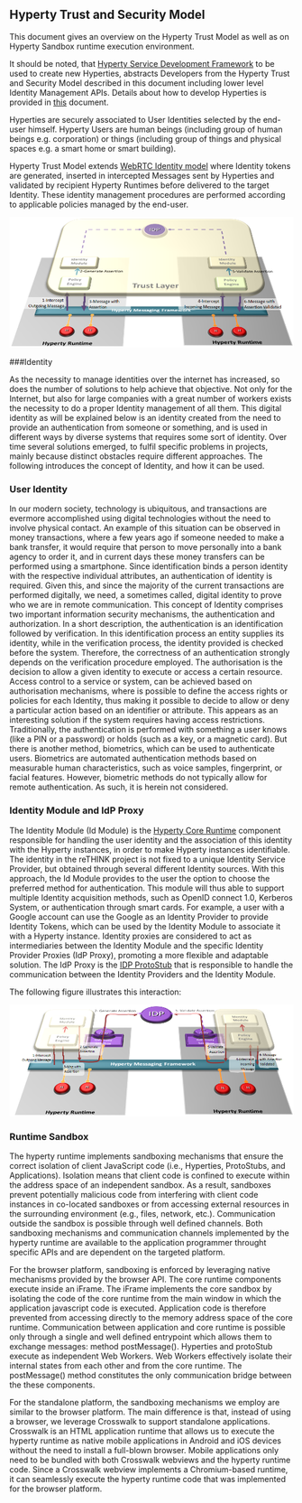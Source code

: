 Hyperty Trust and Security Model
--------------------------------

This document gives an overview on the Hyperty Trust Model as well as on Hyperty Sandbox runtime execution environment.

It should be noted, that [Hyperty Service Development Framework](development-of-hyperties.md) to be used to create new Hyperties, abstracts Developers from the Hyperty Trust and Security Model described in this document including lower level Identity Management APIs. Details about how to develop Hyperties is provided in [this](development-of-hyperties.md) document.

Hyperties are securely associated to User Identities selected by the end-user himself. Hyperty Users are human beings (including group of human beings e.g. corporation) or things (including group of things and physical spaces e.g. a smart home or smart building).

Hyperty Trust Model extends [WebRTC Identity model](https://w3c.github.io/webrtc-pc/#sec.identity-proxy) where Identity tokens are generated, inserted in intercepted Messages sent by Hyperties and validated by recipient Hyperty Runtimes before delivered to the target Identity. These identity management procedures are performed according to applicable policies managed by the end-user.

![Hyperty Trust Management](hyperty-trust-management.png)

###Identity

As the necessity to manage identities over the internet has increased, so does the number of solutions to help achieve that objective. Not only for the Internet, but also for large companies with a great number of workers exists the necessity to do a proper Identity management of all them. This digital identity as will be explained below is an identity created from the need to provide an authentication from someone or something, and is used in different ways by diverse systems that requires some sort of identity. Over time several solutions emerged, to fulfil specific problems in projects, mainly because distinct obstacles require different approaches. The following introduces the concept of Identity, and how it can be used.

### User Identity

In our modern society, technology is ubiquitous, and transactions are evermore accomplished using digital technologies without the need to involve physical contact. An example of this situation can be observed in money transactions, where a few years ago if someone needed to make a bank transfer, it would require that person to move personally into a bank agency to order it, and in current days these money transfers can be performed using a smartphone. Since identification binds a person identity with the respective individual attributes, an authentication of identity is required. Given this, and since the majority of the current transactions are performed digitally, we need, a sometimes called, digital identity to prove who we are in remote communication. This concept of Identity comprises two important information security mechanisms, the authentication and authorization. In a short description, the authentication is an identification followed by verification. In this identification process an entity supplies its identity, while in the verification process, the identity provided is checked before the system. Therefore, the correctness of an authentication strongly depends on the verification procedure employed. The authorisation is the decision to allow a given identity to execute or access a certain resource. Access control to a service or system, can be achieved based on authorisation mechanisms, where is possible to define the access rights or policies for each Identity, thus making it possible to decide to allow or deny a particular action based on an identifier or attribute. This appears as an interesting solution if the system requires having access restrictions. Traditionally, the authentication is performed with something a user knows (like a PIN or a password) or holds (such as a key, or a magnetic card). But there is another method, biometrics, which can be used to authenticate users. Biometrics are automated authentication methods based on measurable human characteristics, such as voice samples, fingerprint, or facial features. However, biometric methods do not typically allow for remote authentication. As such, it is herein not considered.

### Identity Module and IdP Proxy

The Identity Module (Id Module) is the [Hyperty Core Runtime](https://github.com/reTHINK-project/dev-runtime-core) component responsible for handling the user identity and the association of this identity with the Hyperty instances, in order to make Hyperty instances identifiable. The identity in the reTHINK project is not fixed to a unique Identity Service Provider, but obtained through several different Identity sources. With this approach, the Id Module provides to the user the option to choose the preferred method for authentication. This module will thus able to support multiple Identity acquisition methods, such as OpenID connect 1.0, Kerberos System, or authentication through smart cards. For example, a user with a Google account can use the Google as an Identity Provider to provide Identity Tokens, which can be used by the Identity Module to associate it with a Hyperty instance. Identity proxies are considered to act as intermediaries between the Identity Module and the specific Identity Provider Proxies (IdP Proxy), promoting a more flexible and adaptable solution. The IdP Proxy is the [IDP ProtoStub](hyperty-messaging-framework.md#protocol-on-the-fly-protofly-and-protostubs) that is responsible to handle the communication between the Identity Providers and the Identity Module.

The following figure illustrates this interaction:

![Interaction between the Identity Module and the Identity Provider](idp-proxy.png)

### Runtime Sandbox

The hyperty runtime implements sandboxing mechanisms that ensure the correct isolation of client JavaScript code (i.e., Hyperties, ProtoStubs, and Applications). Isolation means that client code is confined to execute within the address space of an independent sandbox. As a result, sandboxes prevent potentially malicious code from interfering with client code instances in co-located sandboxes or from accessing external resources in the surrounding environment (e.g., files, network, etc.). Communication outside the sandbox is possible through well defined channels. Both sandboxing mechanisms and communication channels implemented by the hyperty runtime are available to the application programmer throught specific APIs and are dependent on the targeted platform.

For the browser platform, sandboxing is enforced by leveraging native mechanisms provided by the browser API. The core runtime components execute inside an iFrame. The iFrame implements the core sandbox by isolating the code of the core runtime from the main window in which the application javascript code is executed. Application code is therefore prevented from accessing directly to the memory address space of the core runtime. Communication between application and core runtime is possible only through a single and well defined entrypoint which allows them to exchange messages: method postMessage(). Hyperties and protoStub execute as independent Web Workers. Web Workers effectively isolate their internal states from each other and from the core runtime. The postMessage() method constitutes the only communication bridge between the these components.

For the standalone platform, the sandboxing mechanisms we employ are similar to the browser platform. The main difference is that, instead of using a browser, we leverage Crosswalk to support standalone applications. Crosswalk is an HTML application runtime that allows us to execute the hyperty runtime as native mobile applications in Android and iOS devices without the need to install a full-blown browser. Mobile applications only need to be bundled with both Crosswalk webviews and the hyperty runtime code. Since a Crosswalk webview implements a Chromium-based runtime, it can seamlessly execute the hyperty runtime code that was implemented for the browser platform.
